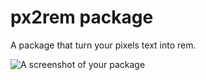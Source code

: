 # px2rem package

A package that turn your pixels text into rem.

![A screenshot of your package](https://raw.githubusercontent.com/shunjinchan/px2rem/master/2016-03-08%2023_16_28.gif)
